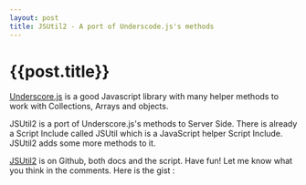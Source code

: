 ```yaml
---
layout: post
title: JSUtil2 - A port of Underscode.js's methods
--- 
```




 {{post.title}}
======================================================




<a href="http://underscorejs.org/">Underscore.js</a> is a good Javascript library with many helper methods to work with Collections, Arrays and objects.

JSUtil2 is a port of Underscore.js's methods to Server Side. There is already a Script Include called JSUtil which is a JavaScript helper Script Include. JSUtil2 adds some more methods to it.

<a href="https://github.com/abhididdigi/JSUtil2">JSUtil2</a> is on Github, both docs and the script. Have fun! Let me know what you think in the comments.
Here is the gist : 

<script src="https://gist.github.com/abhididdigi/5925922.js"></script>